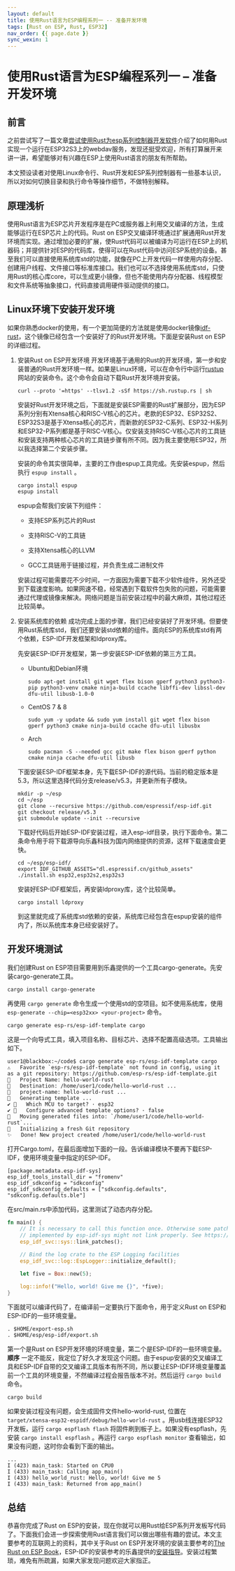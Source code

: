 ```yaml
---
layout: default
title: 使用Rust语言为ESP编程系列一 -- 准备开发环境
tags: [Rust on ESP, Rust, ESP32]
nav_order: {{ page.date }}
sync_wexin: 1
---
```



# 使用Rust语言为ESP编程系列一 &#x2013; 准备开发环境


## 前言

之前尝试写了一篇文章[尝试使用Rust为esp系列控制器开发软件](https://paul356.github.io/2024/10/12/rust-on-esp.html)介绍了如何用Rust实现一个运行在ESP32S3上的webdav服务，发现还挺受欢迎，所有打算展开来讲一讲，希望能够对有兴趣在ESP上使用Rust语言的朋友有所帮助。

本文预设读者对使用Linux命令行、Rust开发和ESP系列控制器有一些基本认识，所以对如何切换目录和执行命令等操作细节，不做特别解释。


## 原理浅析

使用Rust语言为ESP芯片开发程序是在PC或服务器上利用交叉编译的方法，生成能够运行在ESP芯片上的代码。Rust on ESP交叉编译环境通过扩展通用Rust开发环境而实现。通过增加必要的扩展，使Rust代码可以被编译为可运行在ESP上的机器码；并提供针对ESP的代码库，使得可以在Rust代码中访问ESP系统的设备。甚至我们可以直接使用系统库std的功能，就像在PC上开发代码一样使用内存分配、创建用户线程、文件接口等标准库接口。我们也可以不选择使用系统库std，只使用Rust的核心库core，可以生成更小镜像，但也不能使用内存分配器、线程模型和文件系统等抽象接口，代码直接调用硬件驱动提供的接口。


## Linux环境下安装开发环境

如果你熟悉docker的使用，有一个更加简便的方法就是使用docker镜像[idf-rust](https://hub.docker.com/r/espressif/idf-rust/tags)，这个镜像已经包含一个安装好了的Rust开发环境。下面是安装Rust on ESP的详细过程。

1.  安装Rust on ESP开发环境 开发环境基于通用的Rust的开发环境，第一步和安装普通的Rust开发环境一样。如果是Linux环境，可以在命令行中运行[rustup](https://rustup.rs/)网站的安装命令。这个命令会自动下载Rust开发环境并安装。
    
    ```shell
    curl --proto '=https' --tlsv1.2 -sSf https://sh.rustup.rs | sh
    ```
    
    安装好Rust开发环境之后，下面就是安装ESP需要的Rust扩展部分，因为ESP系列分别有Xtensa核心和RISC-V核心的芯片。老款的ESP32、ESP32S2、ESP32S3是基于Xtensa核心的芯片，而新款的ESP32-C系列、ESP32-H系列和ESP32-P系列都是基于RISC-V核心。仅安装支持RISC-V核心芯片的工具链和安装支持两种核心芯片的工具链步骤有所不同。因为我主要使用ESP32，所以我选择第二个安装步骤。
    
    安装的命令其实很简单，主要的工作由espup工具完成。先安装espup，然后执行 `espup install` 。
    
    ```shell
    cargo install espup
    espup install
    ```
    
    espup会帮我们安装下列组件：
    
    -   支持ESP系列芯片的Rust
    
    -   支持RISC-V的工具链
    
    -   支持Xtensa核心的LLVM
    
    -   GCC工具链用于链接过程，并负责生成二进制文件
    
    安装过程可能需要花不少时间，一方面因为需要下载不少软件组件，另外还受到下载速度影响。如果网速不稳，经常遇到下载软件包失败的问题，可能需要通过代理或镜像来解决。网络问题是当前安装过程中的最大麻烦，其他过程还比较简单。

2.  安装系统库的依赖 成功完成上面的步骤，我们已经安装好了开发环境。但要使用Rust系统库std，我们还要安装std依赖的组件。面向ESP的系统库std有两个依赖，ESP-IDF开发框架和ldproxy库。
    
    先安装ESP-IDF开发框架，第一步安装ESP-IDF依赖的第三方工具。
    
    -   Ubuntu和Debian环境
        
        ```shell
        sudo apt-get install git wget flex bison gperf python3 python3-pip python3-venv cmake ninja-build ccache libffi-dev libssl-dev dfu-util libusb-1.0-0
        ```
    
    -   CentOS 7 & 8
        
        ```shell
        sudo yum -y update && sudo yum install git wget flex bison gperf python3 cmake ninja-build ccache dfu-util libusbx
        ```
    
    -   Arch
        
        ```shell
        sudo pacman -S --needed gcc git make flex bison gperf python cmake ninja ccache dfu-util libusb
        ```
    
    下面安装ESP-IDF框架本身，先下载ESP-IDF的源代码。当前的稳定版本是5.3，所以这里选择代码分支release/v5.3，并更新所有子模块。
    
    ```shell
    mkdir -p ~/esp
    cd ~/esp
    git clone --recursive https://github.com/espressif/esp-idf.git
    git checkout release/v5.3
    git submodule update --init --recursive
    ```
    
    下载好代码后开始ESP-IDF安装过程，进入esp-idf目录，执行下面命令。第二条命令用于将下载源导向乐鑫科技为国内网络提供的资源，这样下载速度会更快。
    
    ```shell
    cd ~/esp/esp-idf/
    export IDF_GITHUB_ASSETS="dl.espressif.cn/github_assets"
    ./install.sh esp32,esp32s2,esp32s3
    ```
    
    安装好ESP-IDF框架后，再安装ldproxy库，这个比较简单。
    
    ```shell
    cargo install ldproxy
    ```
    
    到这里就完成了系统库std依赖的安装，系统库已经包含在espup安装的组件内了，所以系统库本身已经安装好了。


## 开发环境测试

我们创建Rust on ESP项目需要用到乐鑫提供的一个工具cargo-generate。先安装cargo-generate工具。

```shell
cargo install cargo-generate  
```

再使用 `cargo generate` 命令生成一个使用std的空项目。如不使用系统库，使用 `esp-generate --chip=<esp32xx> <your-project>` 命令。

```shell
cargo generate esp-rs/esp-idf-template cargo
```

这是一个向导式工具，填入项目名称、目标芯片、选择不配置高级选项。工具输出如下。

```text
user1@blackbox:~/code$ cargo generate esp-rs/esp-idf-template cargo
⚠️   Favorite `esp-rs/esp-idf-template` not found in config, using it as a git repository: https://github.com/esp-rs/esp-idf-template.git
🤷   Project Name: hello-world-rust
🔧   Destination: /home/user1/code/hello-world-rust ...
🔧   project-name: hello-world-rust ...
🔧   Generating template ...
✔ 🤷   Which MCU to target? · esp32
✔ 🤷   Configure advanced template options? · false
🔧   Moving generated files into: `/home/user1/code/hello-world-rust`...
🔧   Initializing a fresh Git repository
✨   Done! New project created /home/user1/code/hello-world-rust
```

打开Cargo.toml，在最后面增加下面的一段。告诉编译模块不要再下载ESP-IDF，使用环境变量中指定的ESP-IDF。

```text
[package.metadata.esp-idf-sys]
esp_idf_tools_install_dir = "fromenv"
esp_idf_sdkconfig = "sdkconfig"
esp_idf_sdkconfig_defaults = ["sdkconfig.defaults", "sdkconfig.defaults.ble"]
```

在src/main.rs中添加代码，这里测试了动态内存分配。

```rust
fn main() {
    // It is necessary to call this function once. Otherwise some patches to the runtime
    // implemented by esp-idf-sys might not link properly. See https://github.com/esp-rs/esp-idf-template/issues/71
    esp_idf_svc::sys::link_patches();

    // Bind the log crate to the ESP Logging facilities
    esp_idf_svc::log::EspLogger::initialize_default();

    let five = Box::new(5);

    log::info!("Hello, world! Give me {}", *five);
}
```

下面就可以编译代码了，在编译前一定要执行下面命令，用于定义Rust on ESP和ESP-IDF的一些环境变量。

```shell
. $HOME/export-esp.sh
. $HOME/esp/esp-idf/export.sh
```

第一个是Rust on ESP开发环境的环境变量，第二个是ESP-IDF的一些环境变量。 **顺序** 一定不能反，我定位了好久才发现这个问题。由于espup安装的交叉编译工具和ESP-IDF自带的交叉编译工具版本有所不同，所以要让ESP-IDF环境变量覆盖前一个工具的环境变量，不然编译过程会报告版本不对。然后运行 `cargo build` 命令。

```shell
cargo build
```

如果安装过程没有问题，会生成固件文件hello-world-rust, 位置在 `target/xtensa-esp32-espidf/debug/hello-world-rust` 。用usb线连接ESP32开发板，运行 `cargo espflash flash` 将固件刷到板子上。如果没有espflash，先安装 `cargo install espflash` 。再运行 `cargo espflash monitor` 查看输出，如果没有问题，这时你会看到下面的输出。

```text
...
I (423) main_task: Started on CPU0
I (433) main_task: Calling app_main()
I (433) hello_world_rust: Hello, world! Give me 5
I (433) main_task: Returned from app_main()
```


## 总结

恭喜你完成了Rust on ESP的安装，现在你就可以用Rust给ESP系列开发板写代码了。下面我们会进一步探索使用Rust语言我们可以做出哪些有趣的尝试。本文主要参考的互联网上的资料，其中关于Rust on ESP开发环境的安装主要参考的[The Rust on ESP Book](https://docs.esp-rs.org/book/)，ESP-IDF的安装参考的乐鑫提供的[安装指导](https://docs.espressif.com/projects/esp-idf/zh_CN/latest/esp32/get-started/linux-macos-setup.html)。安装过程繁琐，难免有所疏漏，如果大家发现问题欢迎大家指正。
